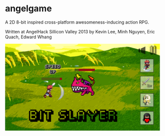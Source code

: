 angelgame
=========

A 2D 8-bit inspired cross-platform awesomeness-inducing action RPG.

Written at AngelHack Sillicon Valley 2013 by Kevin Lee, Minh Nguyen, Eric Quach, Edward Whang

![alt text](/Demo.png "What gameplay looks like")

